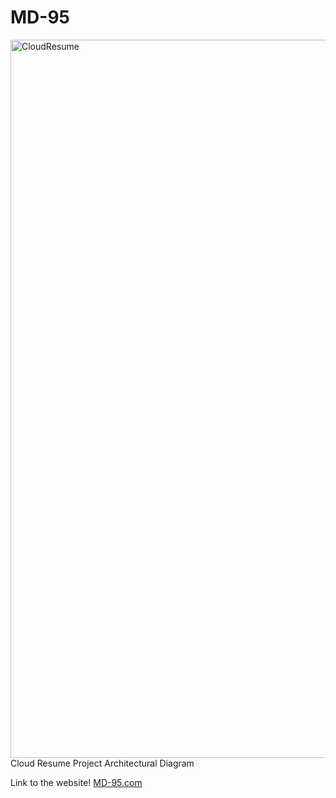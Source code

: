 # MD-95
<img width="1149" alt="CloudResume" src="https://github.com/MoeDini95/MD-95/assets/86280444/768fb8c2-e3ee-4f8a-adaa-bd2b863e628e">
Cloud Resume Project Architectural Diagram



Link to the website! [MD-95.com](https://md-95.com)



